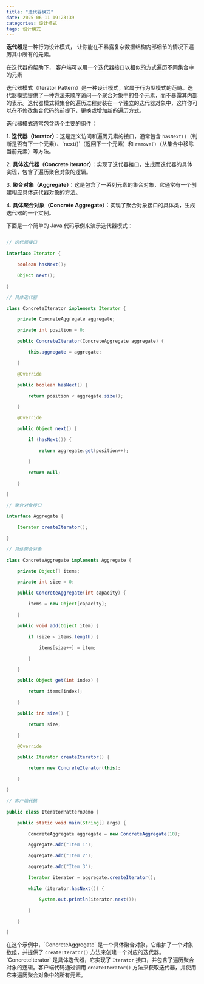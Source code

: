 ```yaml
---
title: "迭代器模式"
date: 2025-06-11 19:23:39
categories: 设计模式
tags: 设计模式
---
```


**迭代器**是一种行为设计模式<span color="" fontsize="">， </span>让你能在不暴露复杂数据结构内部细节的情况下遍历其中所有的元素<span color="" fontsize="">。</span>

在迭代器的帮助下<span color="" fontsize="">， </span>客户端可以用一个迭代器接口以相似的方式遍历不同集合中的元素

迭代器模式（Iterator Pattern）是一种设计模式，它属于行为型模式的范畴。迭代器模式提供了一种方法来顺序访问一个聚合对象中的各个元素，而不暴露其内部的表示。迭代器模式将集合的遍历过程封装在一个独立的迭代器对象中，这样你可以在不修改集合代码的前提下，更换或增加新的遍历方式。

迭代器模式通常包含两个主要的组件：

1\. **迭代器（Iterator）**：这是定义访问和遍历元素的接口，通常包含 `hasNext()`（判断是否有下一个元素）、\`next()\`（返回下一个元素）和 `remove()`（从集合中移除当前元素）等方法。

2\. **具体迭代器（Concrete Iterator）**：实现了迭代器接口，生成而迭代器的具体实现，包含了遍历聚合对象的逻辑。

3\. **聚合对象（Aggregate）**：这是包含了一系列元素的集合对象，它通常有一个创建相应具体迭代器对象的方法。

4\. **具体聚合对象（Concrete Aggregate）**：实现了聚合对象接口的具体类，生成迭代器的一个实例。

下面是一个简单的 Java 代码示例来演示迭代器模式：

``` java

// 迭代器接口

interface Iterator {

    boolean hasNext();

    Object next();

}

// 具体迭代器

class ConcreteIterator implements Iterator {

    private ConcreteAggregate aggregate;

    private int position = 0;

    public ConcreteIterator(ConcreteAggregate aggregate) {

        this.aggregate = aggregate;

    }

    @Override

    public boolean hasNext() {

        return position < aggregate.size();

    }

    @Override

    public Object next() {

        if (hasNext()) {

            return aggregate.get(position++);

        }

        return null;

    }

}

// 聚合对象接口

interface Aggregate {

    Iterator createIterator();

}

// 具体聚合对象

class ConcreteAggregate implements Aggregate {

    private Object[] items;

    private int size = 0;

    public ConcreteAggregate(int capacity) {

        items = new Object[capacity];

    }

    public void add(Object item) {

        if (size < items.length) {

            items[size++] = item;

        }

    }

    public Object get(int index) {

        return items[index];

    }

    public int size() {

        return size;

    }

    @Override

    public Iterator createIterator() {

        return new ConcreteIterator(this);

    }

}

// 客户端代码

public class IteratorPatternDemo {

    public static void main(String[] args) {

        ConcreteAggregate aggregate = new ConcreteAggregate(10);

        aggregate.add("Item 1");

        aggregate.add("Item 2");

        aggregate.add("Item 3");

        Iterator iterator = aggregate.createIterator();

        while (iterator.hasNext()) {

            System.out.println(iterator.next());

        }

    }

}
```

在这个示例中，\`ConcreteAggregate\` 是一个具体聚合对象，它维护了一个对象数组，并提供了 `createIterator()` 方法来创建一个对应的迭代器。\`ConcreteIterator\` 是具体迭代器，它实现了 `Iterator` 接口，并包含了遍历聚合对象的逻辑。客户端代码通过调用 `createIterator()` 方法来获取迭代器，并使用它来遍历聚合对象中的所有元素。
